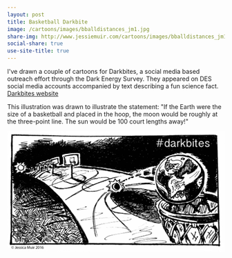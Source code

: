 ```yaml
---
layout: post
title: Basketball Darkbite
image: /cartoons/images/bballdistances_jm1.jpg
share-img: http://www.jessiemuir.com/cartoons/images/bballdistances_jm1.jpg
social-share: true
use-site-title: true
---
```


I've drawn a couple of cartoons for Darkbites, a social media based outreach effort through the Dark Energy Survey. They appeared on DES social media accounts accompanied by text describing a fun science fact. [Darkbites website](https://www.darkenergysurvey.org/education/darkbites/)

This illustration was drawn to illustrate the statement: "If the Earth were the size of a basketball and placed in the hoop, the moon would be roughly at the three-point line. The sun would be 100 court lengths away!"

![](/cartoons/images/bballdistances_jm1.jpg)

